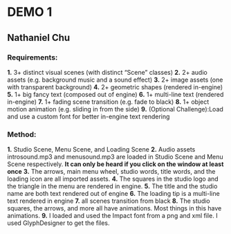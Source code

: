 # DEMO 1
## Nathaniel Chu

### Requirements:

**1.** 3+ distinct visual scenes (with distinct “Scene” classes)
**2.** 2+ audio assets (e.g. background music and a sound effect)
**3.** 2+ image assets (one with transparent background)
**4.** 2+ geometric shapes (rendered in-engine)
**5.** 1+ big fancy text (composed out of engine)
**6.** 1+ multi-line text (rendered in-engine)
**7.** 1+ fading scene transition (e.g. fade to black)
**8.** 1+ object motion animation (e.g. sliding in from the side)
**9.** (Optional Challenge):Load and use a custom font for better in-engine text rendering

### Method:

**1.** Studio Scene, Menu Scene, and Loading Scene
**2.** Audio assets introsound.mp3 and menusound.mp3 are loaded in Studio Scene and Menu Scene respectively. **It can only be heard if you click on the window at least once**
**3.** The arrows, main menu wheel, studio words, title words, and the loading icon are all imported assets.
**4.** The squares in the studio logo and the triangle in the menu are rendered in engine.
**5.** The title and the studio name are both text rendered out of engine
**6.** The loading tip is a multi-line text rendered in engine
**7.** all scenes transition from black
**8.** The studio squares, the arrows, and more all have animations. Most things in this have animations.
**9.** I loaded and used the Impact font from a png and xml file. I used GlyphDesigner to get the files.
